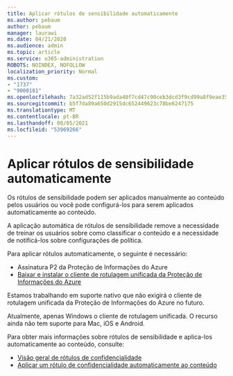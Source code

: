 ```yaml
---
title: Aplicar rótulos de sensibilidade automaticamente
ms.author: pebaum
author: pebaum
manager: laurawi
ms.date: 04/21/2020
ms.audience: admin
ms.topic: article
ms.service: o365-administration
ROBOTS: NOINDEX, NOFOLLOW
localization_priority: Normal
ms.custom:
- "1737"
- "9000181"
ms.openlocfilehash: 7a32ad52f115b9ada40f7cd47c90ceb3dcd3f9cd99a8f9eae3514b2e45e73bb8
ms.sourcegitcommit: b5f7da89a650d2915dc652449623c78be6247175
ms.translationtype: MT
ms.contentlocale: pt-BR
ms.lasthandoff: 08/05/2021
ms.locfileid: "53969266"
---
```

# <a name="auto-apply-sensitivity-labels"></a>Aplicar rótulos de sensibilidade automaticamente

Os rótulos de sensibilidade podem ser aplicados manualmente ao conteúdo pelos usuários ou você pode configurá-los para serem aplicados automaticamente ao conteúdo.

A aplicação automática de rótulos de sensibilidade remove a necessidade de treinar os usuários sobre como classificar o conteúdo e a necessidade de notificá-los sobre configurações de política.

Para aplicar rótulos automaticamente, o seguinte é necessário:

- Assinatura P2 da Proteção de Informações do Azure
- [Baixar e instalar o cliente de rotulagem unificada da Proteção de Informações do Azure](https://docs.microsoft.com/azure/information-protection/rms-client/install-unifiedlabelingclient-app)

Estamos trabalhando em suporte nativo que não exigirá o cliente de rotulagem unificada da Proteção de Informações do Azure no futuro.

Atualmente, apenas Windows o cliente de rotulagem unificada.  O recurso ainda não tem suporte para Mac, iOS e Android.

Para obter mais informações sobre rótulos de sensibilidade e aplica-los automaticamente ao conteúdo, consulte:

- [Visão geral de rótulos de confidencialidade](https://docs.microsoft.com/microsoft-365/compliance/sensitivity-labels)
- [Aplicar um rótulo de confidencialidade automaticamente ao conteúdo](https://docs.microsoft.com/microsoft-365/compliance/apply-sensitivity-label-automatically)